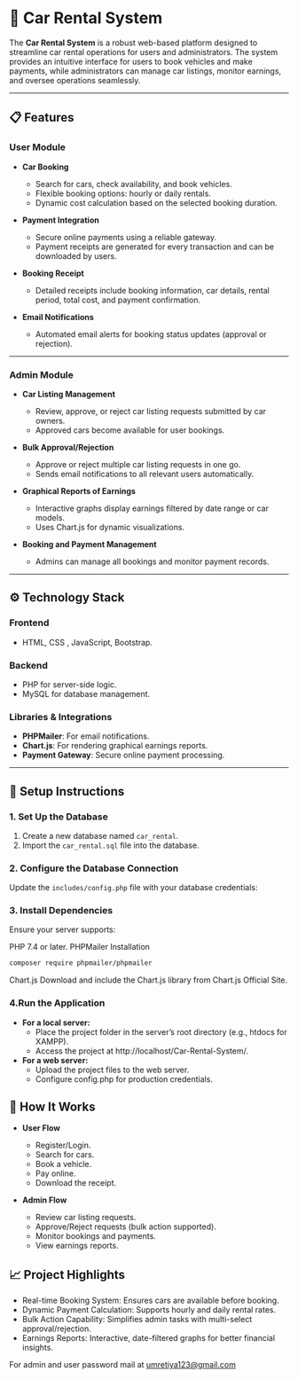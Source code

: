 # 🚗 Car Rental System  

The **Car Rental System** is a robust web-based platform designed to streamline car rental operations for users and administrators. The system provides an intuitive interface for users to book vehicles and make payments, while administrators can manage car listings, monitor earnings, and oversee operations seamlessly.  

---

## 📋 Features  

### **User Module**  
- **Car Booking**  
  - Search for cars, check availability, and book vehicles.  
  - Flexible booking options: hourly or daily rentals.  
  - Dynamic cost calculation based on the selected booking duration.  

- **Payment Integration**  
  - Secure online payments using a reliable gateway.  
  - Payment receipts are generated for every transaction and can be downloaded by users.  

- **Booking Receipt**  
  - Detailed receipts include booking information, car details, rental period, total cost, and payment confirmation.  

- **Email Notifications**  
  - Automated email alerts for booking status updates (approval or rejection).  

---

### **Admin Module**  
- **Car Listing Management**  
  - Review, approve, or reject car listing requests submitted by car owners.  
  - Approved cars become available for user bookings.  

- **Bulk Approval/Rejection**  
  - Approve or reject multiple car listing requests in one go.  
  - Sends email notifications to all relevant users automatically.  

- **Graphical Reports of Earnings**  
  - Interactive graphs display earnings filtered by date range or car models.  
  - Uses Chart.js for dynamic visualizations.  

- **Booking and Payment Management**  
  - Admins can manage all bookings and monitor payment records.  

---

## ⚙️ Technology Stack  

### **Frontend**  
- HTML, CSS , JavaScript, Bootstrap.  

### **Backend**  
- PHP for server-side logic.  
- MySQL for database management.  

### **Libraries & Integrations**  
- **PHPMailer**: For email notifications.  
- **Chart.js**: For rendering graphical earnings reports.  
- **Payment Gateway**: Secure online payment processing.  

---

## 🔧 Setup Instructions  

### **1. Set Up the Database**  
1. Create a new database named `car_rental`.  
2. Import the `car_rental.sql` file into the database.  

### **2. Configure the Database Connection**  
Update the `includes/config.php` file with your database credentials:  

### **3. Install Dependencies**
Ensure your server supports:

PHP 7.4 or later.
PHPMailer Installation
```bash
composer require phpmailer/phpmailer
```
Chart.js
Download and include the Chart.js library from Chart.js Official Site.

### **4.Run the Application**
   - **For a local server:**  
     - Place the project folder in the server’s root directory (e.g., htdocs for XAMPP).
     - Access the project at http://localhost/Car-Rental-System/.
   - **For a web server:** 
     - Upload the project files to the web server.
     - Configure config.php for production credentials.

## 🚀 How It Works
   - **User Flow**
     - Register/Login.
     - Search for cars.
     - Book a vehicle.
     - Pay online.
     - Download the receipt.
  
   - **Admin Flow**
     - Review car listing requests.
     - Approve/Reject requests (bulk action supported).
     - Monitor bookings and payments.
     - View earnings reports.

## 📈 Project Highlights
  - Real-time Booking System: Ensures cars are available before booking.
  - Dynamic Payment Calculation: Supports hourly and daily rental rates.
  - Bulk Action Capability: Simplifies admin tasks with multi-select approval/rejection.
  - Earnings Reports: Interactive, date-filtered graphs for better financial insights.

For admin and user password mail at umretiya123@gmail.com
